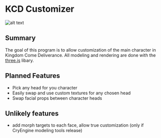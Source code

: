 # KCD Customizer
![alt text](https://user-images.githubusercontent.com/13967957/41714573-982940e4-7505-11e8-8f17-b4f2a69d04c1.PNG "App demo")

## Summary
The goal of this program is to allow customization of the main character in Kingdom Come Deliverance. All modeling and rendering are done with the [three.js](https://threejs.org/) libary.

## Planned Features

* Pick any head for you character
* Easily swap and use custom textures for any chosen head
* Swap facial props between character heads

## Unlikely features

* add morph targets to each face, allow true customization (only if CryEngine modeling tools release)
